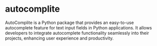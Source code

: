 # autocomplite
AutoComplite is a Python package that provides an easy-to-use autocomplete feature for text input fields in Python applications. It allows developers to integrate autocomplete functionality seamlessly into their projects, enhancing user experience and productivity.
